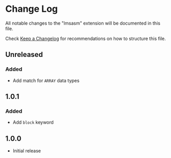 # Change Log
All notable changes to the "lmsasm" extension will be documented in this file.

Check [Keep a Changelog](http://keepachangelog.com/) for recommendations on how to structure this file.

## Unreleased
### Added
- Add match for `ARRAY` data types

## 1.0.1
### Added
- Add `block` keyword

## 1.0.0
- Initial release